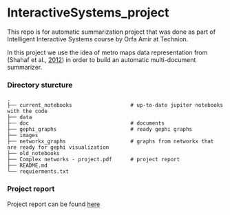 # InteractiveSystems_project
This repo is for automatic summarization project that was done as part of Intelligent Interactive Systems course by Orfa Amir at Technion.

In this project we use the idea of metro maps data representation from (Shahaf et al., [2012](https://www.cs.cmu.edu/~dshahaf/fp0590-shahaf.pdf)) in order to build an automatic multi-document summarizer.


### Directory sturcture


    .
    ├── current_notebooks                   # up-to-date jupiter notebooks with the code
    ├── data                    
    ├── doc                                 # documents
    ├── gephi_graphs                        # ready gephi graphs
    ├── images                    
    ├── networkx_graphs                     # graphs from networkx that are ready for gephi visualization
    ├── old_notebooks
    ├── Complex networks - project.pdf      # project report
    ├── README.md
    └── requierments.txt


### Project report 
Project report can be found [here](https://github.com/SolOlga/InteractiveSystems_project/blob/main/Interactive%20systems_project.pdf)
